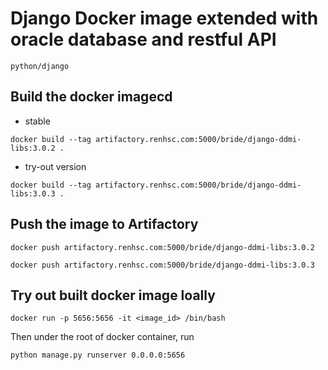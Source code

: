 # Django Docker image extended with oracle database and restful API
`python/django`

## Build the docker imagecd
- stable
```
docker build --tag artifactory.renhsc.com:5000/bride/django-ddmi-libs:3.0.2 .
```
- try-out version
```
docker build --tag artifactory.renhsc.com:5000/bride/django-ddmi-libs:3.0.3 .
```

## Push the image to Artifactory
```
docker push artifactory.renhsc.com:5000/bride/django-ddmi-libs:3.0.2
```
```
docker push artifactory.renhsc.com:5000/bride/django-ddmi-libs:3.0.3
```


## Try out built docker image loally
```
docker run -p 5656:5656 -it <image_id> /bin/bash
```
Then under the root of docker container, run
``` 
python manage.py runserver 0.0.0.0:5656
```